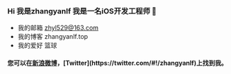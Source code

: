 ### Hi 我是zhangyanlf  我是一名iOS开发工程师 👋

- 我的邮箱 zhyl529@163.com
- 我的博客 zhangyanlf.top
- 我的爱好 篮球

#### 您可以在[新浪微博](http://weibo.com/u/3965283870?refer_flag=1005055010_)，[Twitter](https://twitter.com/#!/zhangyanlf)上找到我。

<!--
**zhangyanlf/zhangyanlf** is a ✨ _special_ ✨ repository because its `README.md` (this file) appears on your GitHub profile.

Here are some ideas to get you started:

- 🔭 I’m currently working on ...
- 🌱 I’m currently learning ...
- 👯 I’m looking to collaborate on ...
- 🤔 I’m looking for help with ...
- 💬 Ask me about ...
- 📫 How to reach me: ...
- 😄 Pronouns: ...
- ⚡ Fun fact: ...
-->
